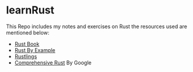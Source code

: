 # learnRust

This Repo includes my notes and exercises on Rust the resources used are mentioned below:
* [Rust Book](https://doc.rust-lang.org/book)
* [Rust By Example](https://doc.rust-lang.org/rust-by-example/index.html)
* [Rustlings](https://rustlings.cool/)
* [Comprehensive Rust](https://github.com/google/comprehensive-rust) By Google


